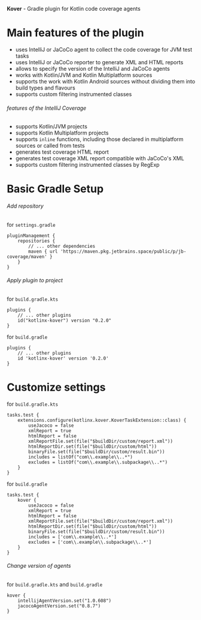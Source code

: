 **Kover** - Gradle plugin for Kotlin code coverage agents

# Main features of the plugin
* uses IntelliJ or JaCoCo agent to collect the code coverage for JVM test tasks
* uses IntelliJ or JaCoCo reporter to generate XML and HTML reports
* allows to specify the version of the IntelliJ and JaCoCo agents
* works with Kotlin/JVM and Kotlin Multiplatform sources
* supports the work with Kotlin Android sources without dividing them into build types and flavours
* supports custom filtering instrumented classes

###### features of the IntelliJ Coverage
* supports Kotlin/JVM projects
* supports Kotlin Multiplatform projects
* supports `inline` functions, including those declared in multiplatform sources or called from tests
* generates test coverage HTML report
* generates test coverage XML report compatible with JaCoCo's XML
* supports custom filtering instrumented classes by RegExp


# Basic Gradle Setup

###### Add repository
for `settings.gradle`
```
pluginManagement {
    repositories {
        // ... other dependencies
        maven { url 'https://maven.pkg.jetbrains.space/public/p/jb-coverage/maven' }
    }
}
```
###### Apply plugin to project
for `build.gradle.kts`
```
plugins {
    // ... other plugins
    id("kotlinx-kover") version "0.2.0"
}
```
for `build.gradle`
```
plugins {
    // ... other plugins
    id 'kotlinx-kover' version '0.2.0'
}
```
# Customize settings

for `build.gradle.kts`
```
tasks.test {
    extensions.configure(kotlinx.kover.KoverTaskExtension::class) {
        useJacoco = false
        xmlReport = true
        htmlReport = false
        xmlReportFile.set(file("$buildDir/custom/report.xml"))
        htmlReportDir.set(file("$buildDir/custom/html"))
        binaryFile.set(file("$buildDir/custom/result.bin"))
        includes = listOf("com\\.example\\..*")
        excludes = listOf("com\\.example\\.subpackage\\..*")
    }
}
```

for `build.gradle`
```
tasks.test {
    kover {
        useJacoco = false
        xmlReport = true
        htmlReport = false
        xmlReportFile.set(file("$buildDir/custom/report.xml"))
        htmlReportDir.set(file("$buildDir/custom/html"))
        binaryFile.set(file("$buildDir/custom/result.bin"))
        includes = ['com\\.example\\..*']
        excludes = ['com\\.example\\.subpackage\\..*']
    }
}
```

###### Change version of agents
for `build.gradle.kts` and `build.gradle`
```
kover {
    intellijAgentVersion.set("1.0.608")
    jacocoAgentVersion.set("0.8.7")
}
```
